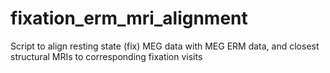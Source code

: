 # fixation_erm_mri_alignment
Script to align resting state (fix) MEG data with MEG ERM data, and closest structural MRIs to corresponding fixation visits
